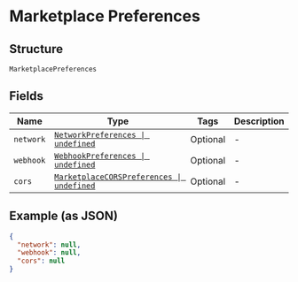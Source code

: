 
# Marketplace Preferences

## Structure

`MarketplacePreferences`

## Fields

| Name | Type | Tags | Description |
|  --- | --- | --- | --- |
| `network` | [`NetworkPreferences \| undefined`](../../doc/models/network-preferences.md) | Optional | - |
| `webhook` | [`WebhookPreferences \| undefined`](../../doc/models/webhook-preferences.md) | Optional | - |
| `cors` | [`MarketplaceCORSPreferences \| undefined`](../../doc/models/marketplace-cors-preferences.md) | Optional | - |

## Example (as JSON)

```json
{
  "network": null,
  "webhook": null,
  "cors": null
}
```

